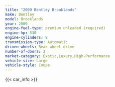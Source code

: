 ```yaml
---
title: "2009 Bentley Brooklands"
make: Bentley
model: Brooklands
year: 2009
engine-fuel-type: premium unleaded (required)
engine-hp: 530
engine-cylinders: 8
transmission-type: Automatic
driven-wheels: Rear wheel drive
number-of-doors: 2
market-category: Exotic,Luxury,High-Performance
vehicle-size: Large
vehicle-style: Coupe
---
```


{{< car_info >}}

